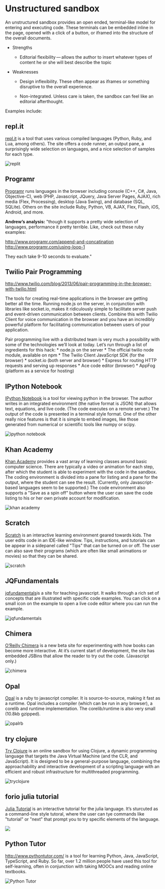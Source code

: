 Unstructured sandbox
====================

An unstructured sandbox provides an open ended, terminal-like model for
entering and executing code. These terminals can be embedded inline in
the page, opened with a click of a button, or iframed into the structure
of the overall documents.

-   Strengths

    -   Editorial flexibility — allows the author to insert whatever
        types of content he or she will best describe the topic

-   Weaknesses

    -   Design inflexibility. These often appear as iframes or something
        disruptive to the overall experience.

    -   Non-integrated. Unless care is taken, the sandbox can feel like
        an editorial afterthought.

Examples include:

repl.it
-------

[repl.it](http://repl.it/) is a tool that uses various compiled
languages (Python, Ruby, and Lua, among others). The site offers a code
runner, an output pane, a surprisingly wide selection on languages, and
a nice selection of samples for each type.

![replit](images/replit.png)

Programr
--------

[Programr](http://www.programr.com/) runs languages in the browser
including console (C++, C\#, Java, Objective-C), web (PHP, Javascript,
JQuery, Java Server Pages, AJAX), rich media (Flex, Processing), desktop
(Java Swing), and database (SQL, SQLite). Others on the site include
Ruby, Python, VB, AJAX, Flex, Flash, iOS, Android, and more.

**Andrew’s analysis:** "though it supports a pretty wide selection of
languages, performance it pretty terrible. Like, check out these ruby
examples:

<http://www.programr.com/append-and-concatination>
<http://www.programr.com/using-loop-1>

They each take 9-10 seconds to evaluate."

Twilio Pair Programming
-----------------------

<http://www.twilio.com/blog/2013/06/pair-programming-in-the-browser-with-twilio.html>

The tools for creating real-time applications in the browser are getting
better all the time. Running node.js on the server, in conjunction with
libraries like socket.io, makes it ridiculously simple to facilitate
server push and event-driven communication between clients. Combine this
with Twilio Client for voice communication in the browser and you have
an incredibly powerful platform for facilitating communication between
users of your application.

Pair programming live with a distributed team is very much a possibility
with some of the technologies we’ll look at today. Let’s run through a
list of ingredients for this hack: \* node.js on the server \* The
official twilio node module, available on npm \* The Twilio Client
JavaScript SDK (for the browser) \* socket.io (both server and browser)
\* Express for routing HTTP requests and serving up responses \* Ace
code editor (browser) \* AppFog (platform as a service for hosting)

IPython Notebook
----------------

[IPython Notebook](http://ipython.org/notebook.html) is a tool for
viewing python in the browser. The author writes in an integrated
environment (the native format is JSON) that allows text, equations, and
live code. (The code executes on a remote server.) The output of the
code is presented in a terminal style format. One of the other really
nice features is that it is simple to embed images, like those generated
from numerical or scientific tools like numpy or scipy.

![ipython notebook](images/ipython_notebook.png)

Khan Academy
------------

[Khan Academy](https://www.khanacademy.org) provides a vast array of
learning classes around basic computer science. There are typically a
video or animation for each step, after which the student is able to
experiment with the code in the sandbox. The coding environment is
divided into a pane for listing and a pane for the output, where the
student can see the result. (Currently, only Javascript-based languages
seem to be supported.) The code environment also supports a "Save as a
spin off" button where the user can save the code listing to his or her
own private account for modification.

![khan academy](images/khan_academy.png)

Scratch
-------

[Scratch](http://scratch.mit.edu/projects/editor/?tip_bar=getStarted) is
an interactive learning environment geared towards kids. The user edits
code in an IDE-like window. Tips, instructions, and tutorials can be
appear in a sidepanel called "Tips" that can be turned on or off. The
user can also save their programs (which are often like small animations
or movies) so that they can be shared.

![scratch](images/scratch.png)

JQFundamentals
--------------

[jqfundamentals](http://jqfundamentals.com/)is a site for teaching
javascript. It walks through a rich set of concepts that are illustrated
with specific code examples. You can click on a small icon on the
example to open a live code editor where you can run the example.

![jqfundamentals](images/jqfundamentals.png)

Chimera
-------

[O’Reilly Chimera](http://chimera.labs.oreilly.com/) is a new beta site
for experimenting with how books can become more interactive. At it’s
current start of development, the site has embedded JSBins that allow
the reader to try out the code. (Javascript only.)

![chimera](images/chimera.png)

Opal
----

[Opal](http://opalrb.org/) is a ruby to javascript compiler. It is
source-to-source, making it fast as a runtime. Opal includes a compiler
(which can be run in any browser), a corelib and runtime implementation.
The corelib/runtime is also very small (10.8kb gzipped).

![opalrb](images/opalrb.png)

try clojure
-----------

[Try Clojure](http://tryclj.com/) is an online sandbox for using
Clojure, a dynamic programming language that targets the Java Virtual
Machine (and the CLR, and JavaScript). It is designed to be a
general-purpose language, combining the approachability and interactive
development of a scripting language with an efficient and robust
infrastructure for multithreaded programming.

![tryclojure](images/tryclojure.png)

forio julia tutorial
--------------------

[Julia Tutorial](http://forio.com/julia/repl/) is an interactive
tutorial for the julia language. It’s sturcuted as a command-line style
tutoral, where the user can tye commands like "tutorial" or "next" that
prompt you to try specific elements of the language.

![](images/golang_forio_tutorial.png)

## Python Tutor

http://www.pythontutor.com/ is a tool for learning Python, Java, JavaScript, TypeScript, and Ruby. So far, over 1.2 million people have used this tool for self-learning, often in conjunction with taking MOOCs and reading online textbooks.

![Python Tutor](images/python-tutor.png)
